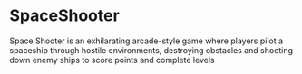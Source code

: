 # SpaceShooter
Space Shooter is an exhilarating arcade-style game where players pilot a spaceship through hostile environments, destroying obstacles and shooting down enemy ships to score points and complete levels
